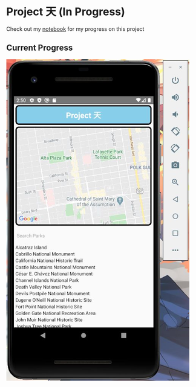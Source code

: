 # Project 天 (In Progress)
Check out my [notebook](notebook) for my progress on this project

## Current Progress
![latest](notebook/progress_pics/7_12.jpg)